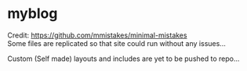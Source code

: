 # myblog

Credit: https://github.com/mmistakes/minimal-mistakes
<br>
Some files are replicated so that site could run without any issues...

Custom (Self made) layouts and includes are yet to be pushed to repo...

